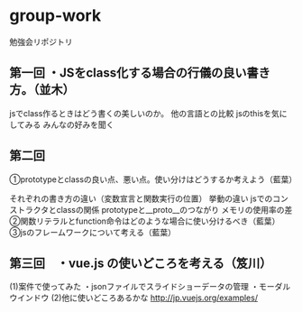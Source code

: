 # group-work
勉強会リポジトリ


## 第一回 ・JSをclass化する場合の行儀の良い書き方。（並木）
jsでclass作るときはどう書くの美しいのか。
他の言語との比較
jsのthisを気にしてみる
みんなの好みを聞く

## 第二回

①prototypeとclassの良い点、悪い点。使い分けはどうするか考えよう（藍葉）

それぞれの書き方の違い（変数宣言と関数実行の位置）
挙動の違い
jsでのコンストラクタとclassの関係
prototypeと__proto__のつながり
メモリの使用率の差
②関数リテラルとfunction命令はどのような場合に使い分けるべき（藍葉）
③jsのフレームワークについて考える（藍葉）

## 第三回　・vue.js の使いどころを考える（笈川）
(1)案件で使ってみた
・jsonファイルでスライドショーデータの管理
・モーダルウインドウ
(2)他に使いどころあるかな
http://jp.vuejs.org/examples/

